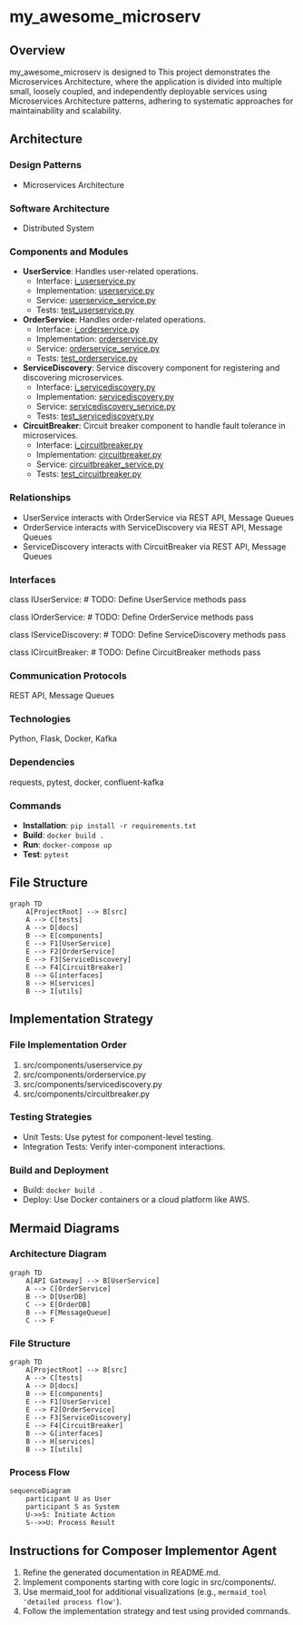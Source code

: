 
# my_awesome_microserv

## Overview
my_awesome_microserv is designed to This project demonstrates the Microservices Architecture, where the application is divided into multiple small, loosely coupled, and independently deployable services using Microservices Architecture patterns, adhering to systematic approaches for maintainability and scalability.

## Architecture
### Design Patterns
- Microservices Architecture

### Software Architecture
- Distributed System

### Components and Modules
- **UserService**: Handles user-related operations.
  - Interface: [i_userservice.py](./src/interfaces/i_userservice.py)
  - Implementation: [userservice.py](./src/components/userservice.py)
  - Service: [userservice_service.py](./src/services/userservice_service.py)
  - Tests: [test_userservice.py](./tests/test_userservice.py)
- **OrderService**: Handles order-related operations.
  - Interface: [i_orderservice.py](./src/interfaces/i_orderservice.py)
  - Implementation: [orderservice.py](./src/components/orderservice.py)
  - Service: [orderservice_service.py](./src/services/orderservice_service.py)
  - Tests: [test_orderservice.py](./tests/test_orderservice.py)
- **ServiceDiscovery**: Service discovery component for registering and discovering microservices.
  - Interface: [i_servicediscovery.py](./src/interfaces/i_servicediscovery.py)
  - Implementation: [servicediscovery.py](./src/components/servicediscovery.py)
  - Service: [servicediscovery_service.py](./src/services/servicediscovery_service.py)
  - Tests: [test_servicediscovery.py](./tests/test_servicediscovery.py)
- **CircuitBreaker**: Circuit breaker component to handle fault tolerance in microservices.
  - Interface: [i_circuitbreaker.py](./src/interfaces/i_circuitbreaker.py)
  - Implementation: [circuitbreaker.py](./src/components/circuitbreaker.py)
  - Service: [circuitbreaker_service.py](./src/services/circuitbreaker_service.py)
  - Tests: [test_circuitbreaker.py](./tests/test_circuitbreaker.py)


### Relationships
- UserService interacts with OrderService via REST API, Message Queues
- OrderService interacts with ServiceDiscovery via REST API, Message Queues
- ServiceDiscovery interacts with CircuitBreaker via REST API, Message Queues


### Interfaces
class IUserService:
    # TODO: Define UserService methods
    pass

class IOrderService:
    # TODO: Define OrderService methods
    pass

class IServiceDiscovery:
    # TODO: Define ServiceDiscovery methods
    pass

class ICircuitBreaker:
    # TODO: Define CircuitBreaker methods
    pass



### Communication Protocols
REST API, Message Queues

### Technologies
Python, Flask, Docker, Kafka

### Dependencies
requests, pytest, docker, confluent-kafka

### Commands
- **Installation**: `pip install -r requirements.txt`
- **Build**: `docker build .`
- **Run**: `docker-compose up`
- **Test**: `pytest`

## File Structure
```mermaid
graph TD
    A[ProjectRoot] --> B[src]
    A --> C[tests]
    A --> D[docs]
    B --> E[components]
    E --> F1[UserService]
    E --> F2[OrderService]
    E --> F3[ServiceDiscovery]
    E --> F4[CircuitBreaker]
    B --> G[interfaces]
    B --> H[services]
    B --> I[utils]
```


## Implementation Strategy
### File Implementation Order
1. src/components/userservice.py
2. src/components/orderservice.py
3. src/components/servicediscovery.py
4. src/components/circuitbreaker.py
### Testing Strategies
- Unit Tests: Use pytest for component-level testing.
- Integration Tests: Verify inter-component interactions.
### Build and Deployment
- Build: `docker build .`
- Deploy: Use Docker containers or a cloud platform like AWS.


## Mermaid Diagrams
### Architecture Diagram
```mermaid
graph TD
    A[API Gateway] --> B[UserService]
    A --> C[OrderService]
    B --> D[UserDB]
    C --> E[OrderDB]
    B --> F[MessageQueue]
    C --> F
```

### File Structure
```mermaid
graph TD
    A[ProjectRoot] --> B[src]
    A --> C[tests]
    A --> D[docs]
    B --> E[components]
    E --> F1[UserService]
    E --> F2[OrderService]
    E --> F3[ServiceDiscovery]
    E --> F4[CircuitBreaker]
    B --> G[interfaces]
    B --> H[services]
    B --> I[utils]
```

### Process Flow
```mermaid
sequenceDiagram
    participant U as User
    participant S as System
    U->>S: Initiate Action
    S-->>U: Process Result
```


## Instructions for Composer Implementor Agent
1. Refine the generated documentation in README.md.
2. Implement components starting with core logic in src/components/.
3. Use mermaid_tool for additional visualizations (e.g., `mermaid_tool 'detailed process flow'`).
4. Follow the implementation strategy and test using provided commands.
